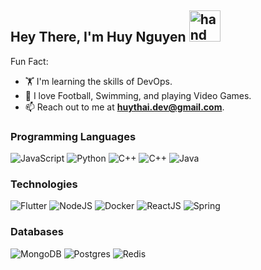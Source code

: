 <h2>
   Hey There, I'm Huy Nguyen
  <img src="https://raw.githubusercontent.com/nixin72/nixin72/master/wave.gif" alt="hand" height="50" width="50" />
</h2>

Fun Fact:
- 🏋️ I'm learning the skills of DevOps.
- 🌱 I love Football, Swimming, and playing Video Games.
- 📫 Reach out to me at **huythai.dev@gmail.com**.

### Programming Languages
![JavaScript](https://img.shields.io/badge/javascript-grey?style=for-the-badge&logo=javascript)
![Python](https://img.shields.io/badge/python-grey?style=for-the-badge&logo=python)
![C++](https://img.shields.io/badge/c++-grey?style=for-the-badge&logo=cplusplus)
![C++](https://img.shields.io/badge/rust-grey?style=for-the-badge&logo=rust)
![Java](https://img.shields.io/badge/java-grey?style=for-the-badge&logo=java)

### Technologies
![Flutter](https://img.shields.io/badge/Flutter-grey?style=for-the-badge&logo=flutter)
![NodeJS](https://img.shields.io/badge/NodeJS-grey?style=for-the-badge&logo=nodeJs)
![Docker](https://img.shields.io/badge/Docker-grey?style=for-the-badge&logo=docker)
![ReactJS](https://img.shields.io/badge/ReactJS-grey?style=for-the-badge&logo=reactJs)
![Spring](https://img.shields.io/badge/Spring-grey?style=for-the-badge&logo=spring)

### Databases
![MongoDB](https://img.shields.io/badge/MongoDB-%2320232a.svg?&style=for-the-badge&logo=mongodb&logoColor=%white)
![Postgres](https://img.shields.io/badge/postgres-%2320232a.svg?&style=for-the-badge&logo=postgresql&logoColor=%white)
![Redis](https://img.shields.io/badge/Redis%20-%2320232a.svg?&style=for-the-badge&logo=redis&logoColor=%white)
